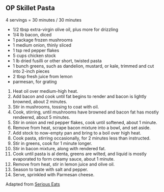 ## OP Skillet Pasta

4 servings = 30 minutes / 30 minutes

* 1/2 tbsp extra-virgin olive oil, plus more for drizzling
* 1/4 lb bacon, diced
* 1 package frozen mushrooms
* 1 medium onion, thinly sliced
* 1 tsp red pepper flakes
* 5 cups chicken stock
* 1 lb dried fusilli or other short, twisted pasta
* 1 bunch greens, such as dandelion, mustard, or kale, trimmed and cut into 2-inch pieces
* 2 tbsp fresh juice from lemon
* parmesan, for grating

1. Heat oil over medium-high heat.
2. Add bacon and cook until fat begins to render and bacon is lightly browned, about 2 minutes.
3. Stir in mushrooms, tossing to coat with oil.
4. Cook, stirring, until mushrooms have browned and bacon fat has mostly rendeered, about 5 minutes.
5. Stir in onion and red pepper flakes, cook until softened, about 1 minute.
6. Remove from heat, scrape bacon mixture into a bowl, and set aside.
7. Add stock to now-empty pan and bring to a boil over high heat.
8. Cook pasta, stirring occasionally, for 2 minutes less than instructed.
9. Stir in greens, cook for 1 minute longer.
10. Stir in bacon mixture, along with rendered fat.
11. Cook until pasta is al denta, greens are wilted, and liquid is mostly evaporated to form creamy sauce, about 1 minute.
12. Remove from heat, stir in lemon juice and olive oil.
13. Season to taste with salt and pepper.
14. Serve, sprinkled with Parmesan cheese.

Adapted from [Serious Eats](https://www.seriouseats.com/recipes/2014/10/pasta-pancetta-shiitake-mushrooms-parmesan-recipe.html)
